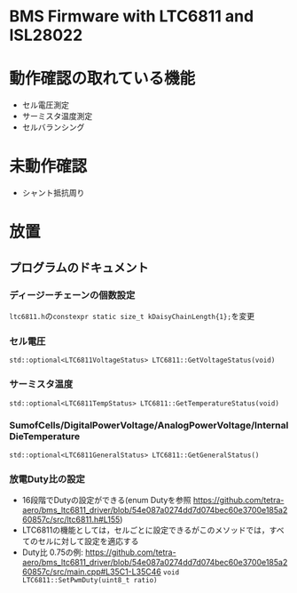 # BMS Firmware with LTC6811 and ISL28022

# 動作確認の取れている機能
- セル電圧測定
- サーミスタ温度測定
- セルバランシング

# 未動作確認
- シャント抵抗周り

# 放置

## プログラムのドキュメント

### ディージーチェーンの個数設定　
`ltc6811.h`の`constexpr static size_t kDaisyChainLength{1};`を変更
### セル電圧
`std::optional<LTC6811VoltageStatus> LTC6811::GetVoltageStatus(void)`
### サーミスタ温度
`std::optional<LTC6811TempStatus> LTC6811::GetTemperatureStatus(void)`
### SumofCells/DigitalPowerVoltage/AnalogPowerVoltage/InternalDieTemperature
`std::optional<LTC6811GeneralStatus> LTC6811::GetGeneralStatus()`
### 放電Duty比の設定
- 16段階でDutyの設定ができる(enum Dutyを参照 https://github.com/tetra-aero/bms_ltc6811_driver/blob/54e087a0274dd7d074bec60e3700e185a260857c/src/ltc6811.h#L155)
- LTC6811の機能としては，セルごとに設定できるがこのメソッドでは，すべてのセルに対して設定を適応する
- Duty比 0.75の例: https://github.com/tetra-aero/bms_ltc6811_driver/blob/54e087a0274dd7d074bec60e3700e185a260857c/src/main.cpp#L35C1-L35C46
`void LTC6811::SetPwmDuty(uint8_t ratio)`
